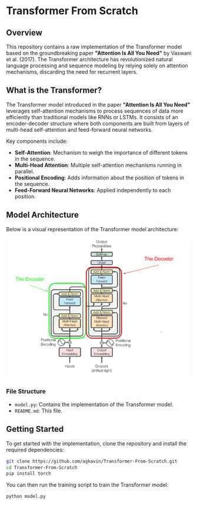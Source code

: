 # Transformer From Scratch

## Overview

This repository contains a raw implementation of the Transformer model based on the groundbreaking paper **"Attention Is All You Need"** by Vaswani et al. (2017). The Transformer architecture has revolutionized natural language processing and sequence modeling by relying solely on attention mechanisms, discarding the need for recurrent layers.

## What is the Transformer?

The Transformer model introduced in the paper **"Attention Is All You Need"** leverages self-attention mechanisms to process sequences of data more efficiently than traditional models like RNNs or LSTMs. It consists of an encoder-decoder structure where both components are built from layers of multi-head self-attention and feed-forward neural networks.

Key components include:
- **Self-Attention**: Mechanism to weigh the importance of different tokens in the sequence.
- **Multi-Head Attention**: Multiple self-attention mechanisms running in parallel.
- **Positional Encoding**: Adds information about the position of tokens in the sequence.
- **Feed-Forward Neural Networks**: Applied independently to each position.

## Model Architecture

Below is a visual representation of the Transformer model architecture:

![Transformer Architecture](transformers.png)



### File Structure

- `model.py`: Contains the implementation of the Transformer model.
- `README.md`: This file.

## Getting Started

To get started with the implementation, clone the repository and install the required dependencies:

```bash
git clone https://github.com/agkavin/Transformer-From-Scratch.git
cd Transformer-From-Scratch
pip install torch
```

You can then run the training script to train the Transformer model:

```bash
python model.py
```

